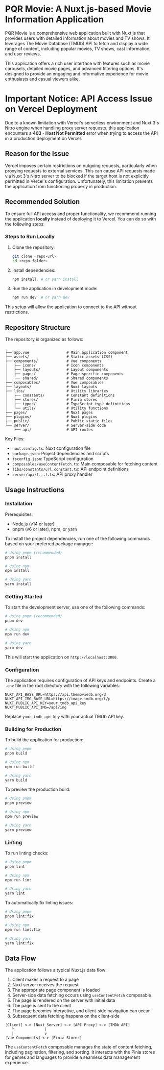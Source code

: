 # PQR Movie: A Nuxt.js-based Movie Information Application

PQR Movie is a comprehensive web application built with Nuxt.js that provides users with detailed information about movies and TV shows. It leverages The Movie Database (TMDb) API to fetch and display a wide range of content, including popular movies, TV shows, cast information, and user reviews.

This application offers a rich user interface with features such as movie carousels, detailed movie pages, and advanced filtering options. It's designed to provide an engaging and informative experience for movie enthusiasts and casual viewers alike.

# Important Notice: API Access Issue on Vercel Deployment

Due to a known limitation with Vercel's serverless environment and Nuxt 3's Nitro engine when handling proxy server requests, this application encounters a **403 - Host Not Permitted** error when trying to access the API in a production deployment on Vercel.

## Reason for the Issue
Vercel imposes certain restrictions on outgoing requests, particularly when proxying requests to external services. This can cause API requests made via Nuxt 3's Nitro server to be blocked if the target host is not explicitly permitted in Vercel's configuration. Unfortunately, this limitation prevents the application from functioning properly in production.

## Recommended Solution
To ensure full API access and proper functionality, we recommend running the application **locally** instead of deploying it to Vercel. You can do so with the following steps:

### Steps to Run Locally
1. Clone the repository:
   ```sh
   git clone <repo-url>
   cd <repo-folder>
   ```

2. Install dependencies:
   ```sh
   npm install  # or yarn install
   ```

3. Run the application in development mode:
   ```sh
   npm run dev  # or yarn dev
   ```

This setup will allow the application to connect to the API without restrictions.

## Repository Structure

The repository is organized as follows:

```
.
├── app.vue                 # Main application component
├── assets/                 # Static assets (CSS)
├── components/             # Vue components
│   ├── icons/              # Icon components
│   ├── layouts/            # Layout components
│   ├── pages/              # Page-specific components
│   └── shared/             # Shared components
├── composables/            # Vue composables
├── layouts/                # Nuxt layouts
├── libs/                   # Utility libraries
│   ├── constants/          # Constant definitions
│   ├── stores/             # Pinia stores
│   ├── types/              # TypeScript type definitions
│   └── utils/              # Utility functions
├── pages/                  # Nuxt pages
├── plugins/                # Nuxt plugins
├── public/                 # Public static files
└── server/                 # Server-side code
    └── api/                # API routes
```

Key Files:

- `nuxt.config.ts`: Nuxt configuration file
- `package.json`: Project dependencies and scripts
- `tsconfig.json`: TypeScript configuration
- `composables/useContentFetch.ts`: Main composable for fetching content
- `libs/constants/url.constant.ts`: API endpoint definitions
- `server/api/[...].ts`: API proxy handler

## Usage Instructions

### Installation

Prerequisites:

- Node.js (v14 or later)
- pnpm (v6 or later), npm, or yarn

To install the project dependencies, run one of the following commands based on your preferred package manager:

```bash
# Using pnpm (recommended)
pnpm install

# Using npm
npm install

# Using yarn
yarn install
```

### Getting Started

To start the development server, use one of the following commands:

```bash
# Using pnpm (recommended)
pnpm dev

# Using npm
npm run dev

# Using yarn
yarn dev
```

This will start the application on `http://localhost:3000`.

### Configuration

The application requires configuration of API keys and endpoints. Create a `.env` file in the root directory with the following variables:

```
NUXT_API_BASE_URL=https://api.themoviedb.org/3
NUXT_API_IMG_BASE_URL=https://image.tmdb.org/t/p
NUXT_PUBLIC_API_KEY=your_tmdb_api_key
NUXT_PUBLIC_API_IMG=/api/img
```

Replace `your_tmdb_api_key` with your actual TMDb API key.

### Building for Production

To build the application for production:

```bash
# Using pnpm
pnpm build

# Using npm
npm run build

# Using yarn
yarn build
```

To preview the production build:

```bash
# Using pnpm
pnpm preview

# Using npm
npm run preview

# Using yarn
yarn preview
```

### Linting

To run linting checks:

```bash
# Using pnpm
pnpm lint

# Using npm
npm run lint

# Using yarn
yarn lint
```

To automatically fix linting issues:

```bash
# Using pnpm
pnpm lint:fix

# Using npm
npm run lint:fix

# Using yarn
yarn lint:fix
```

## Data Flow

The application follows a typical Nuxt.js data flow:

1. Client makes a request to a page
2. Nuxt server receives the request
3. The appropriate page component is loaded
4. Server-side data fetching occurs using `useContentFetch` composable
5. The page is rendered on the server with initial data
6. The page is sent to the client
7. The page becomes interactive, and client-side navigation can occur
8. Subsequent data fetching happens on the client-side

```
[Client] <-> [Nuxt Server] <-> [API Proxy] <-> [TMDb API]
   ^              |
   |              v
[Vue Components] <-> [Pinia Stores]
```

The `useContentFetch` composable manages the state of content fetching, including pagination, filtering, and sorting. It interacts with the Pinia stores for genres and languages to provide a seamless data management experience.

